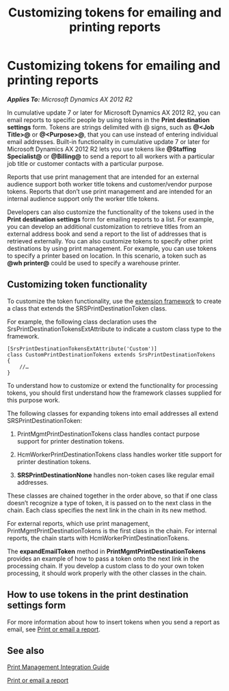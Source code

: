 ﻿---
title: Customizing tokens for emailing and printing reports
TOCTitle: Customizing tokens for emailing and printing reports
ms:assetid: e756e8d0-95f8-49ed-bd4a-8b4ff88d08f2
ms:mtpsurl: https://technet.microsoft.com/en-us/library/Dn479194(v=AX.60)
ms:contentKeyID: 59633684
ms.date: 01/08/2014
mtps_version: v=AX.60
---

# Customizing tokens for emailing and printing reports 


_**Applies To:** Microsoft Dynamics AX 2012 R2_

In cumulative update 7 or later for Microsoft Dynamics AX 2012 R2, you can email reports to specific people by using tokens in the **Print destination settings** form. Tokens are strings delimited with @ signs, such as **@\<Job Title\>@** or **@\<Purpose\>@**, that you can use instead of entering individual email addresses. Built-in functionality in cumulative update 7 or later for Microsoft Dynamics AX 2012 R2 lets you use tokens like **@Staffing Specialist@** or <strong>@Billing@</strong> to send a report to all workers with a particular job title or customer contacts with a particular purpose.

Reports that use print management that are intended for an external audience support both worker title tokens and customer/vendor purpose tokens. Reports that don’t use print management and are intended for an internal audience support only the worker title tokens.

Developers can also customize the functionality of the tokens used in the **Print destination settings** form for emailing reports to a list. For example, you can develop an additional customization to retrieve titles from an external address book and send a report to the list of addresses that is retrieved externally. You can also customize tokens to specify other print destinations by using print management. For example, you can use tokens to specify a printer based on location. In this scenario, a token such as **@wh printer@** could be used to specify a warehouse printer.

## Customizing token functionality

To customize the token functionality, use the [extension framework](http://blogs.msdn.com/b/ax_gfm_framework_team_blog/archive/2012/11/13/the-microsoft-dynamics-ax-2012-extension-framework-part-1.aspx) to create a class that extends the SRSPrintDestinationToken class.

For example, the following class declaration uses the SrsPrintDestinationTokensExtAttribute to indicate a custom class type to the framework.

    [SrsPrintDestinationTokensExtAttribute('Custom')]
    class CustomPrintDestinationTokens extends SrsPrintDestinationTokens
    {
        //…
    }

To understand how to customize or extend the functionality for processing tokens, you should first understand how the framework classes supplied for this purpose work.

The following classes for expanding tokens into email addresses all extend SRSPrintDestinationToken:

1.  PrintMgmtPrintDestinationTokens class handles contact purpose support for printer destination tokens.

2.  HcmWorkerPrintDestinationTokens class handles worker title support for printer destination tokens.

3.  **SRSPrintDestinationNone** handles non-token cases like regular email addresses.

These classes are chained together in the order above, so that if one class doesn’t recognize a type of token, it is passed on to the next class in the chain. Each class specifies the next link in the chain in its new method.

For external reports, which use print management, PrintMgmtPrintDestinationTokens is the first class in the chain. For internal reports, the chain starts with HcmWorkerPrintDestinationTokens.

The **expandEmailToken** method in **PrintMgmtPrintDestinationTokens** provides an example of how to pass a token onto the next link in the processing chain. If you develop a custom class to do your own token processing, it should work properly with the other classes in the chain.

## How to use tokens in the print destination settings form

For more information about how to insert tokens when you send a report as email, see [Print or email a report](print-or-email-a-report.md).

## See also

[Print Management Integration Guide](print-management-integration-guide.md)

[Print or email a report](print-or-email-a-report.md)

